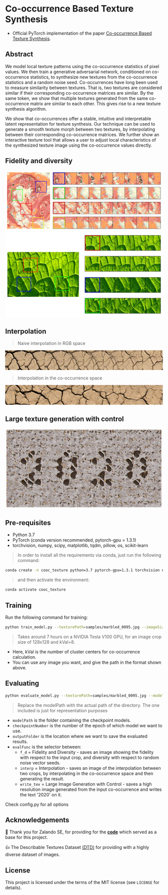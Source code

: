 # Co-occurrence Based Texture Synthesis
- Official PyTorch implementation of the paper <a href="https://arxiv.org/abs/2005.08186" target="_blank">Co-occurrence Based Texture Synthesis</a>.  

## Abstract
We model local texture patterns using the co-occurrence
statistics of pixel values. We then train a generative adversarial network,
conditioned on co-occurrence statistics, to synthesize new textures from
the co-occurrence statistics and a random noise seed. Co-occurrences
have long been used to measure similarity between textures. That is,
two textures are considered similar if their corresponding co-occurrence
matrices are similar. By the same token, we show that multiple textures
generated from the same co-occurrence matrix are similar to each other.
This gives rise to a new texture synthesis algorithm.

We show that co-occurrences offer a stable, intuitive and interpretable
latent representation for texture synthesis. Our technique can be used to
generate a smooth texture morph between two textures, by interpolating
between their corresponding co-occurrence matrices. We further show an
interactive texture tool that allows a user to adjust local characteristics
of the synthesized texture image using the co-occurrence values directly.

## Fidelity and diversity
<img src='figures/main_teaser.png'>
<img src='figures/fidelity_diversity.png'>

## Interpolation
> Naive interpolation in RGB space

<img src='figures/interp_naive.jpg'>

> Interpolation in the co-occurrence space

<img src='figures/interp_cooc.jpg'>

## Large texture generation with control
<img src='figures/large_2020.png'>


## Pre-requisites
- Python 3.7
- PyTorch (conda version recommended, pytorch-gpu = 1.3.1)
- torchvision, numpy, scipy, matplotlib, tqdm, pillow, os, scikit-learn

> In order to install all the requirements via conda, just run the following command:
```bash
conda create -n cooc_texture python=3.7 pytorch-gpu=1.3.1 torchvision numpy scipy matplotlib tqdm pillow=6.1 scikit-learn
```

> and then activate the environment:
```bash
conda activate cooc_texture
```

## Training
Run the following command for training:
```bash
python train_model.py --texturePath=samples/marbled_0095.jpg --imageSize=128 --kVal=8 
```
> Takes around 7 hours on a NVIDIA Tesla V100 GPU, for an image crop size of 128x128 and kVal=8.
- Here, kVal is the number of cluster centers for co-occurrence calculation.
- You can use any image you want, and give the path in the format shown above.

## Evaluating
```bash
python evaluate_model.py --texturePath=samples/marbled_0095.jpg --modelPath=results/marbled_0095_2020-03-02_23-02-09/ --checkpointNumber=120 --kVal=8 --outputFolder=eval_results/marbled_0095/ --evalFunc=f_d  
```
> Replace the modelPath with the actual path of the directory. The one included is just for representation purposes
- `modelPath` is the folder containing the checkpoint models.
- `checkpointNumber` is the number of the epoch of which model we want to use.
- `outputFolder` is the location where we want to save the evaluated results.
- `evalFunc` is the selector between: 
    - `f_d` = Fidelity and Diversity - saves an image showing the fidelity with respect to the input crop, and diversity with respect to random noise vector seeds. 
    - `interp` = Interpolation - saves an image of the interpolation between two crops, by interpolating in the co-occurrence space and then generating the result.
    - `write_tex` = Large Image Generation with Control - saves a high resolution image generated from the input co-occurrence and writes the text '2020' on it.

Check config.py for all options

## Acknowledgements
:tada: Thank you for Zalando SE, for providing for the [**code**](https://github.com/zalandoresearch/famos) which served as a base for this project.

:+1: The Describable Textures Dataset [(DTD)](https://www.robots.ox.ac.uk/~vgg/data/dtd/) for providing with a highly diverse dataset of images.
## License
This project is licensed under the terms of the MIT license (see `LICENSE` for details).

